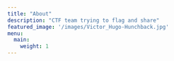 ```yaml
---
title: "About"
description: "CTF team trying to flag and share"
featured_image: '/images/Victor_Hugo-Hunchback.jpg'
menu:
  main:
    weight: 1
---
```

